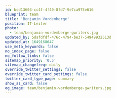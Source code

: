 ```yaml
---
id: bcd13603-cc4f-4f49-8fd7-9e7ca975e616
blueprint: team
title: 'Benjamin Vordemberge'
position: IT-Leiter
photo:
  - team/benjamin-vordemberge-gwriters.jpg
updated_by: 5dafdfdf-476c-4794-be37-54949932513d
updated_at: 1649168647
use_meta_keywords: false
no_index_page: false
no_follow_links: false
sitemap_priority: '0.5'
sitemap_changefreq: daily
override_twitter_settings: false
override_twitter_card_settings: false
twitter_card_type_page: summary
show_as_card: false
og_image: team/benjamin-vordemberge-gwriters.jpg
---
```

